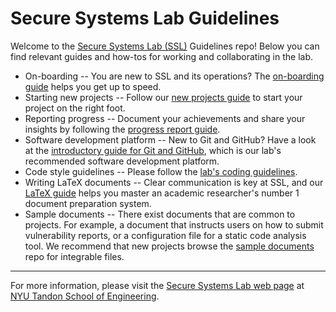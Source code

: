 # Secure Systems Lab Guidelines

Welcome to the [Secure Systems Lab (SSL)](https://ssl.engineering.nyu.edu/)
Guidelines repo! Below you can find relevant guides and how-tos
for working and collaborating in the lab.

* On-boarding -- You are new to SSL and its operations?
  The [on-boarding guide](on-boarding.md) helps you get up to speed.
* Starting new projects -- Follow our [new projects guide](newproject.md)
  to start your project on the right foot.
* Reporting progress -- Document your achievements and share your insights
  by following the [progress report guide](progressreport.md).
* Software development platform -- New to Git and GitHub?  Have a look at
  the [introductory guide for Git and GitHub](git-github-introduction.md),
  which is our lab's recommended software development platform.
* Code style guidelines -- Please follow the
  [lab's coding guidelines](https://github.com/secure-systems-lab/code-style-guidelines).
* Writing LaTeX documents -- Clear communication is key at SSL, and
  our [LaTeX guide](latexdocuments.md) helps you master an academic
  researcher's number 1 document preparation system.
* Sample documents -- There exist documents that are common to projects.
  For example, a document that instructs users on how to submit vulnerability
  reports, or a configuration file for a static code analysis tool.  We recommend
  that new projects browse the
  [sample documents](https://github.com/secure-systems-lab/sample-documents)
  repo for integrable files.

----

For more information, please visit the
[Secure Systems Lab web page](https://ssl.engineering.nyu.edu/) at
[NYU Tandon School of Engineering](https://engineering.nyu.edu/).

